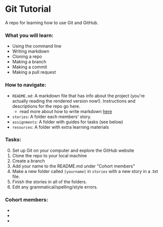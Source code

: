 # Git Tutorial
A repo for learning how to use Git and GitHub. 

### <b>What you will learn:</b>
- Using the command line 
- Writing markdown
- Cloning a repo
- Making a branch
- Making a commit
- Making a pull request

### <b>How to navigate:</b>
- `README.md`: A markdown file that has info about the project (you're actually reading the rendered version now!). Instructions and descriptions for the repo go here.
  - read more about how to write markdown [here](https://github.com/adam-p/markdown-here/wiki/Markdown-Cheatsheet)
- `stories`: A folder each members' story.
- `assignments`: A folder with guides for tasks (see below)
- `resources`: A folder with extra learning materials


### <b>Tasks:</b>
0. Set up Git on your computer and explore the GitHub website
1. Clone the repo to your local machine
2. Create a branch
3. Add your name to the README.md under "Cohort members"
4. Make a new folder called `[yourname]` in `stories` with a new story in a .txt file.
5. Finish the stories in all of the folders.
6. Edit any grammatical/spelling/style errors.


### <b>Cohort members:</b>
-
- 
-
